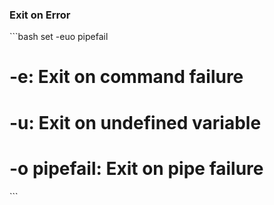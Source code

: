 ### Exit on Error
\`\`\`bash
set -euo pipefail
# -e: Exit on command failure
# -u: Exit on undefined variable
# -o pipefail: Exit on pipe failure
\`\`\`
